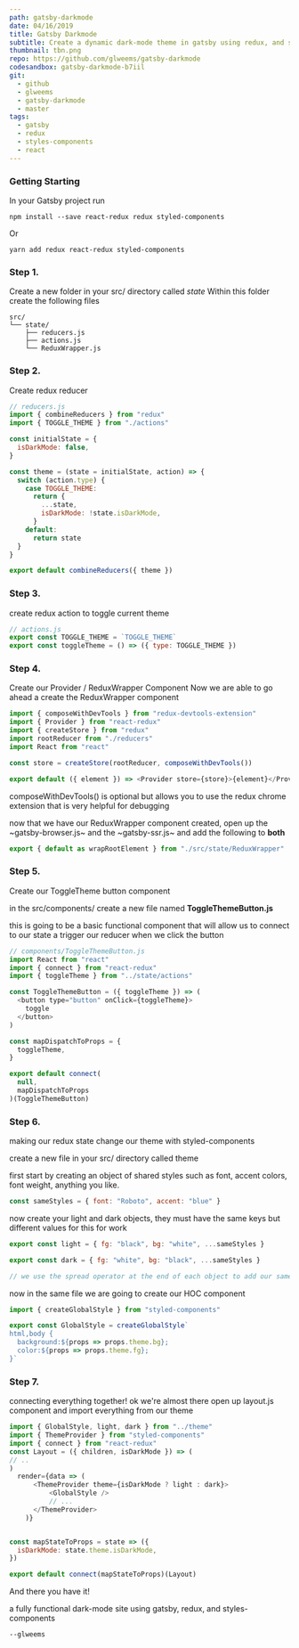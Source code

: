 ```yaml
---
path: gatsby-darkmode
date: 04/16/2019
title: Gatsby Darkmode
subtitle: Create a dynamic dark-mode theme in gatsby using redux, and styled components
thumbnail: tbn.png
repo: https://github.com/glweems/gatsby-darkmode
codesandbox: gatsby-darkmode-b7iil
git:
  - github
  - glweems
  - gatsby-darkmode
  - master
tags:
  - gatsby
  - redux
  - styles-components
  - react
---
```


### Getting Starting

In your Gatsby project run

```
npm install --save react-redux redux styled-components
```

Or

```
yarn add redux react-redux styled-components
```

### Step 1.

Create a new folder in your src/ directory called _state_
Within this folder create the following files

```
src/
└── state/
    ├── reducers.js
    ├── actions.js
    └── ReduxWrapper.js
```

### Step 2.

Create redux reducer

```javascript
// reducers.js
import { combineReducers } from "redux"
import { TOGGLE_THEME } from "./actions"

const initialState = {
  isDarkMode: false,
}

const theme = (state = initialState, action) => {
  switch (action.type) {
    case TOGGLE_THEME:
      return {
        ...state,
        isDarkMode: !state.isDarkMode,
      }
    default:
      return state
  }
}

export default combineReducers({ theme })
```

### Step 3.

create redux action to toggle current theme

```javascript
// actions.js
export const TOGGLE_THEME = `TOGGLE_THEME`
export const toggleTheme = () => ({ type: TOGGLE_THEME })
```

### Step 4.

Create our Provider / ReduxWrapper Component
Now we are able to go ahead a create the ReduxWrapper component

```javascript
import { composeWithDevTools } from "redux-devtools-extension"
import { Provider } from "react-redux"
import { createStore } from "redux"
import rootReducer from "./reducers"
import React from "react"

const store = createStore(rootReducer, composeWithDevTools())

export default ({ element }) => <Provider store={store}>{element}</Provider>
```

composeWithDevTools() is optional but allows you to use the redux chrome extension that is very helpful for debugging

now that we have our ReduxWrapper component created, open up the ~gatsby-browser.js~ and the ~gatsby-ssr.js~ and add the following to **both**

```javascript
export { default as wrapRootElement } from "./src/state/ReduxWrapper"
```

### Step 5.

Create our ToggleTheme button component

in the src/components/ create a new file named **ToggleThemeButton.js**

this is going to be a basic functional component that will allow us to connect to our state a trigger our reducer when we click the button

```javascript
// components/ToggleThemeButton.js
import React from "react"
import { connect } from "react-redux"
import { toggleTheme } from "../state/actions"

const ToggleThemeButton = ({ toggleTheme }) => (
  <button type="button" onClick={toggleTheme}>
    toggle
  </button>
)

const mapDispatchToProps = {
  toggleTheme,
}

export default connect(
  null,
  mapDispatchToProps
)(ToggleThemeButton)
```

### Step 6.

making our redux state change our theme with styled-components

create a new file in your src/ directory called theme

first start by creating an object of shared styles such as font, accent colors, font weight, anything you like.

```javascript
const sameStyles = { font: "Roboto", accent: "blue" }
```

now create your light and dark objects, they must have the same keys but different values for this for work

```javascript
export const light = { fg: "black", bg: "white", ...sameStyles }

export const dark = { fg: "white", bg: "black", ...sameStyles }

// we use the spread operator at the end of each object to add our same styles to each
```

now in the same file we are going to create our HOC component

```javascript
import { createGlobalStyle } from "styled-components"

export const GlobalStyle = createGlobalStyle`
html,body {
  background:${props => props.theme.bg};
  color:${props => props.theme.fg};
}`
```

### Step 7.

connecting everything together!
ok we're almost there
open up layout.js component and import everything from our theme

```javascript
import { GlobalStyle, light, dark } from "../theme"
import { ThemeProvider } from "styled-components"
import { connect } from "react-redux"
const Layout = ({ children, isDarkMode }) => (
// ..
)
  render={data => (
      <ThemeProvider theme={isDarkMode ? light : dark}>
          <GlobalStyle />
          // ...
      </ThemeProvider>
    )}


const mapStateToProps = state => ({
  isDarkMode: state.theme.isDarkMode,
})

export default connect(mapStateToProps)(Layout)
```

And there you have it!

a fully functional dark-mode site using gatsby, redux, and styles-components

`--glweems`
